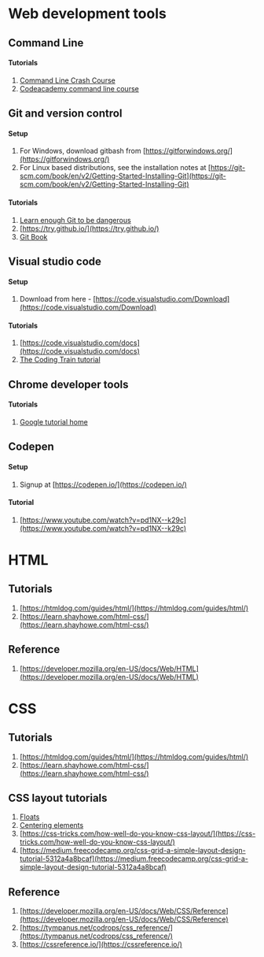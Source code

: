# Web development tools

## Command Line
#### Tutorials
1. [Command Line Crash Course](https://learnpythonthehardway.org/book/appendixa.html)
2. [Codeacademy command line course](https://www.codecademy.com/learn/learn-the-command-line)

## Git and version control
#### Setup
1. For Windows, download gitbash from [https://gitforwindows.org/](https://gitforwindows.org/)
2. For Linux based distributions, see the installation notes at [https://git-scm.com/book/en/v2/Getting-Started-Installing-Git](https://git-scm.com/book/en/v2/Getting-Started-Installing-Git)
#### Tutorials
1. [Learn enough Git to be dangerous](https://www.learnenough.com/git-tutorial)
2. [https://try.github.io/](https://try.github.io/)
3. [Git Book](https://git-scm.com/book/en/v2)

## Visual studio code
#### Setup
1. Download from here - [https://code.visualstudio.com/Download](https://code.visualstudio.com/Download)
#### Tutorials
1. [https://code.visualstudio.com/docs](https://code.visualstudio.com/docs)
2. [The Coding Train tutorial](https://www.youtube.com/watch?v=yJw0SyKO9IU)

## Chrome developer tools
#### Tutorials
1. [Google tutorial home](https://developers.google.com/web/tools/chrome-devtools/)

## Codepen
#### Setup
1. Signup at [https://codepen.io/](https://codepen.io/)
#### Tutorial
1. [https://www.youtube.com/watch?v=pd1NX--k29c](https://www.youtube.com/watch?v=pd1NX--k29c)


# HTML

## Tutorials
1. [https://htmldog.com/guides/html/](https://htmldog.com/guides/html/)
2. [https://learn.shayhowe.com/html-css/](https://learn.shayhowe.com/html-css/)

## Reference
1. [https://developer.mozilla.org/en-US/docs/Web/HTML](https://developer.mozilla.org/en-US/docs/Web/HTML)


# CSS

## Tutorials
1. [https://htmldog.com/guides/html/](https://htmldog.com/guides/html/)
2. [https://learn.shayhowe.com/html-css/](https://learn.shayhowe.com/html-css/)

## CSS layout tutorials
1. [Floats](https://css-tricks.com/all-about-floats/)
2. [Centering elements](https://css-tricks.com/centering-css-complete-guide/)
3. [https://css-tricks.com/how-well-do-you-know-css-layout/](https://css-tricks.com/how-well-do-you-know-css-layout/)
3. [https://medium.freecodecamp.org/css-grid-a-simple-layout-design-tutorial-5312a4a8bcaf](https://medium.freecodecamp.org/css-grid-a-simple-layout-design-tutorial-5312a4a8bcaf)

## Reference
1. [https://developer.mozilla.org/en-US/docs/Web/CSS/Reference](https://developer.mozilla.org/en-US/docs/Web/CSS/Reference)
2. [https://tympanus.net/codrops/css_reference/](https://tympanus.net/codrops/css_reference/)
3. [https://cssreference.io/](https://cssreference.io/)